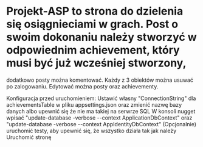 # Projekt-ASP to strona do dzielenia się osiągnieciami w grach. Post o swoim dokonaniu należy stworzyć w odpowiednim achievement, który musi być już wcześniej stworzony,
dodatkowo posty można komentować.
Każdy z 3 obiektów można usuwać po zalogowaniu.
Edytować można posty oraz achievementy.

Konfiguracja przed uruchomieniem:
Ustawić własny "ConnectionString" dla achievementsTable w pliku appsettings.json oraz zmienić nazwę bazy danych albo upewnić się że nie ma takiej na serwrze SQL
W konsoli nugget wpisać "update-database -verbose --context ApplicationDbContext" oraz "update-database -verbose --context AppIdentityDbContext"
(Opcjonalnie) uruchomić testy, aby upewnić się, że wszystko działa tak jak należy
Uruchomić stronę
